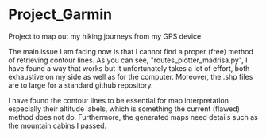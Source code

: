 # Project_Garmin
Project to map out my hiking journeys from my GPS device

The main issue I am facing now is that I cannot find a proper (free) method of retrieving contour lines.
As you can see, "routes_plotter_madrisa.py", I have found a way that works but it unfortunately takes a 
lot of effort, both exhaustive on my side as well as for the computer. Moreover, the .shp files are to 
large for a standard github repository.
 
I have found the contour lines to be essential for map interpretation especially their altitude labels, 
which is something the current (flawed) method does not do. Furthermore, the generated maps need details 
such as the mountain cabins I passed. 

